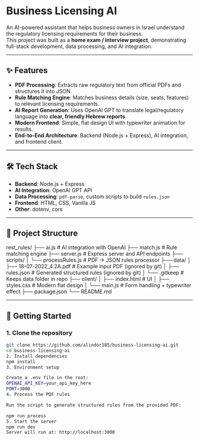 # Business Licensing AI 

An AI-powered assistant that helps business owners in Israel understand the regulatory licensing requirements for their business.  
This project was built as a **home exam / interview project**, demonstrating full-stack development, data processing, and AI integration.  

---

## ✨ Features
-  **PDF Processing**: Extracts raw regulatory text from official PDFs and structures it into JSON.  
-  **Rule Matching Engine**: Matches business details (size, seats, features) to relevant licensing requirements.  
-  **AI Report Generation**: Uses OpenAI GPT to translate legal/regulatory language into **clear, friendly Hebrew reports**.  
-  **Modern Frontend**: Simple, flat design UI with typewriter animation for results.  
-  **End-to-End Architecture**: Backend (Node.js + Express), AI integration, and frontend client.  

---

## 🛠 Tech Stack
- **Backend**: Node.js + Express  
- **AI Integration**: OpenAI GPT API  
- **Data Processing**: `pdf-parse`, custom scripts to build `rules.json`  
- **Frontend**: HTML, CSS, Vanilla JS  
- **Other**: dotenv, cors  

---

## 📂 Project Structure
rest_rules/
├── ai.js # AI integration with OpenAI
├── match.js # Rule matching engine
├── server.js # Express server and API endpoints
├── scripts/
│ └── processRules.js # PDF → JSON rules processor
├── data/
│ ├── 18-07-2022_4.2A.pdf # Example input PDF (ignored by git)
│ ├── rules.json # Generated structured rules (ignored by git)
│ └── .gitkeep # Keeps data folder in repo
├── client/
│ ├── index.html # UI
│ ├── styles.css # Modern flat design
│ └── main.js # Form handling + typewriter effect
├── package.json
└── README.md

---

## 🚀 Getting Started

### 1. Clone the repository
```bash
git clone https://github.com/alindor185/business-licensing-ai.git
cd business-licensing-ai
2. Install dependencies
npm install
3. Environment setup

Create a .env file in the root:
OPENAI_API_KEY=your_api_key_here
PORT=3000
4. Process the PDF rules

Run the script to generate structured rules from the provided PDF:

npm run process
5. Start the server
npm run dev
Server will run at: http://localhost:3000

